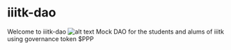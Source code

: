 # iiitk-dao
Welcome to iiitk-dao
![alt text](https://dazedimg-dazedgroup.netdna-ssl.com/900/azure/dazed-prod/1300/6/1306114.jpg)
Mock DAO for the students and alums of iiitk using governance token $PPP 
